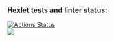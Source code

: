 ### Hexlet tests and linter status:
[![Actions Status](https://github.com/mpa-github/java-project-61/workflows/hexlet-check/badge.svg)](https://github.com/mpa-github/java-project-61/actions) <br>
<a href="https://codeclimate.com/github/mpa-github/java-project-61/maintainability"><img src="https://api.codeclimate.com/v1/badges/4d21e1c3c2e2381f2db6/maintainability" /></a>